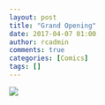 ```yaml
---
layout: post
title: "Grand Opening"
date: 2017-04-07 01:00
author: rcadmin
comments: true
categories: [Comics]
tags: []
---
```

<a href="../comics/2017/04/07/grand-opening/"><img src="http://dl.bitsmack.com/comics/20170407.jpg" /></a>

